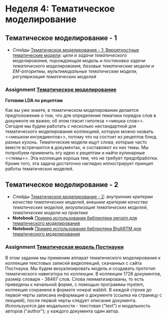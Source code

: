 # Неделя 4: Тематическое моделирование

## Тематическое моделирование - 1
 * _Слайды_ [Тематическое моделирование - 1: Вероятностные тематические модели](week_4/materials/4.1.Tematicheskoye_modelirovanie_1.pdf): _цели и задачи тематического моделирования, порождающая модель и постановка задачи тематического моделирования, базовые тематические модели и EM-алгоритмы, мультимодальные тематические модели, регуляризация тематических моделей_

### Assignment [Тематическое моделирование](week_4/assignment_1/CookingLDA_PA.ipynb)

__Готовим LDA по рецептам__

Как вы уже знаете, в тематическом моделировании делается предположение о том, что для определения тематики порядок слов в документе не важен; об этом гласит гипотеза <<мешка слов>>. Сегодня мы будем работать с несколько нестандартной для тематического моделирования коллекцией, которую можно назвать <<мешком ингредиентов>>, потому что на состоит из рецептов блюд разных кухонь. Тематические модели ищут слова, которые часто вместе встречаются в документах, и составляют из них темы. Мы попробуем применить эту идею к рецептам и найти кулинарные <<темы>>. Эта коллекция хороша тем, что не требует предобработки. Кроме того, эта задача достаточно наглядно иллюстрирует принцип работы тематических моделей.

 
## Тематическое моделирование - 2
 * _Слайды_ [Тематическое моделирование - 2](week_4/materials/4.2.Tematicheskoye_modelirovanie_2.pdf): _внутренние критерии качества тематических моделей, внешние критерии качества тематических моделей, визуализация тематических моделей, тематические модели на практике_
 * __Notebook__ [Пример использования библиотеки gensim для тематического моделирования](/week_4/notebooks/gensim.ipynb) 
 * __Notebook__ [Пример использования библиотеки BigARTM для тематического моделирования](/week_4/notebooks/BigARTM.ipynb)

### Assignment [Тематическая модель Постнауки](week_4/assignment_2/PostnaukaPeerReview.ipynb)

В этом задании мы применим аппарат тематического моделирования к коллекции текстовых записей видеолекций, скачанных с сайта Постнаука. Мы будем визуализировать модель и создавать прототип тематического навигатора по коллекции. В коллекции 1728 документов, размер словаря - 38467 слов. Слова лемматизированы, то есть приведены к начальной форме, с помощью программы mystem, коллекция сохранена в формате vowpal wabbit. В каждой строке до первой черты записана информация о документе (ссылка на страницу с лекцией), после первой черты следует описание документа. Используются две модальности - текстовая ("text") и модальность авторов ("author"); у каждого документа один автор.
